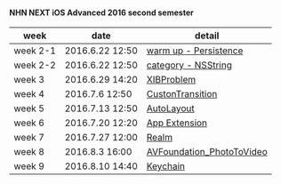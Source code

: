 #### NHN NEXT iOS Advanced 2016 second semester

| week | date | detail | 
|-------------| ------------------- | ------------------ |
| week 2-1 | 2016.6.22 12:50 | [warm up - Persistence](https://github.com/luvgaram/iOS_advanced/tree/master/w2_persistence) |
| week 2-2 | 2016.6.22 12:50  | [category - NSString](https://github.com/luvgaram/iOS_advanced/tree/master/w2_category) |
| week 3 | 2016.6.29 14:20  | [XIBProblem](https://github.com/luvgaram/iOS_advanced/tree/master/w3_XIBProblem) |
| week 4 | 2016.7.6 12:50  | [CustonTransition](https://github.com/luvgaram/iOS_advanced/tree/master/w4_customTransition) |
| week 5 | 2016.7.13 12:50  | [AutoLayout](https://github.com/luvgaram/iOS_advanced/tree/master/w5_AutoLayout) |
| week 6 | 2016.7.20 12:20  | [App Extension](https://github.com/luvgaram/iOS_advanced/tree/master/w6_app_extension) |
| week 7 | 2016.7.27 12:00  | [Realm](https://github.com/luvgaram/iOS_advanced/tree/master/w7_Realm) |
| week 8 | 2016.8.3 16:00  | [AVFoundation_PhotoToVideo](https://github.com/luvgaram/iOS_advanced/tree/master/w8_AVFoundation_PhotoToVideo) |
| week 9 | 2016.8.10 14:40  | [Keychain](https://github.com/luvgaram/iOS_advanced/tree/master/w9_Keychain) |